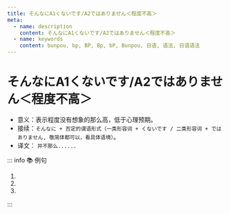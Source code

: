 ```yaml
---
title: そんなにA1くないです/A2ではありません＜程度不高＞
meta:
  - name: description
    content: そんなにA1くないです/A2ではありません＜程度不高＞
  - name: keywords
    content: bunpou, bp, BP, Bp, bP, Bunpou, 日语, 语法, 日语语法
---
```


# そんなにA1くないです/A2ではありません＜程度不高＞

* 意义：表示程度没有想象的那么高，低于心理预期。
* 接续：`そんなに + 否定的谓语形式（一类形容词 + くないです / 二类形容词 + ではありません, 敬简体都可以，看具体语境）`。
* 译文： `并不那么......`

::: info :books: 例句

1. <grammer-content id='1-4-1-0' sentence="でも、[漢字/かんじ]は[簡単/かんたん]ですね。" trans='但是，汉字还是挺简单的呢。' />
   <grammer-content id='1-4-1-1' sentence="**そんなに**[簡単/かんたん]**ではありません**。" trans='并不那么简单。' />
2. <grammer-content id='1-4-1-2' sentence="[会費/かいひ]は**そんなに**[高/たか]**くないです**。" trans='会费也没那么高嘛。' />
3. <grammer-content id='1-4-1-3' sentence="この[本/ほん]は**そんなに**おもしる**くありませんです**。" trans='这本书也没想象的那么有趣嘛。' />

:::
